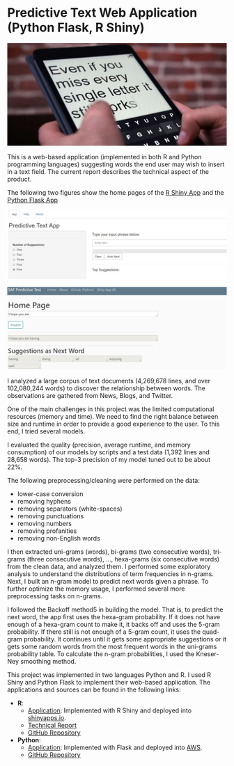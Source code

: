 # Predictive Text Web Application (Python Flask, R Shiny)
![ptext](img/predictive-text-app.jpg)

This is a web-based application (implemented in both R and Python programming languages) suggesting words the end user may wish to insert in a text field. The current report describes the technical aspect of the product.

The following two figures show the home pages of the [R Shiny App](https://asafilian.shinyapps.io/as_txtpredict) and the [Python Flask App](http://saf-predictivetext.us-east-2.elasticbeanstalk.com/)

![rshiny](img/ptextshiny.jpg)

![flask](img/flask-text.JPG)

I analyzed a large corpus of text documents (4,269,678 lines, and over 102,080,244 words) to discover the relationship between words. The observations are gathered from News, Blogs, and Twitter.

One of the main challenges in this project was the limited computational resources (memory and time). We need to find the right balance between size and runtime in order to provide a good experience to the user. To this end, I tried several models.

I evaluated the quality (precision, average runtime, and memory consumption) of our models by scripts and a test data (1,392 lines and 28,658 words). The top-3 precision of my model tuned out to be about 22%.

The following preprocessing/cleaning were performed on the data:
- lower-case conversion 
- removing hyphens 
- removing separators (white-spaces) 
- removing punctuations 
- removing numbers 
- removing profanities 
- removing non-English words 

I then extracted uni-grams (words), bi-grams (two consecutive words), tri-grams (three consecutive words), ..., hexa-grams (six consecutive words) from the clean data, and analyzed them. I performed some exploratory analysis to understand the distributions of term frequencies in n-grams. Next, I built an n-gram model to predict next words given a phrase. To further optimize the memory usage, I performed several more preprocessing tasks on n-grams.

I followed the Backoff method5 in building the model. That is, to predict the next word, the app first uses the hexa-gram probability. If it does not have enough of a hexa-gram count to make it, it backs off and uses the 5-gram probability. If there still is not enough of a 5-gram count, it uses the quad-gram probability. It continues until it gets some appropriate suggestions or it gets some random words from the most frequent words in the uni-grams probability table. To calculate the n-gram probabilities, I used the Kneser-Ney smoothing method.

This project was implemented in two languages Python and R. I used R Shiny and Python Flask to implement their web-based application. The applications and sources can be found in the following links:
- **R**:
	+ [Application](https://asafilian.shinyapps.io/as_txtpredict): Implemented with R Shiny and deployed into [shinyapps.io](https://www.shinyapps.io/).  
	+ [Technical Report](https://rpubs.com/asaf/shiny_predictive_text)
	+ [GitHub Repository](https://github.com/asafilian/Predictive_Text_Shiny_App)
- **Python**:
	+ [Application](http://saf-predictivetext.us-east-2.elasticbeanstalk.com/): Implemented with Flask and deployed into [AWS](https://aws.amazon.com/).
	+ [GitHub Repository](https://github.com/asafilian/Flask-Text-Predictive-App)
